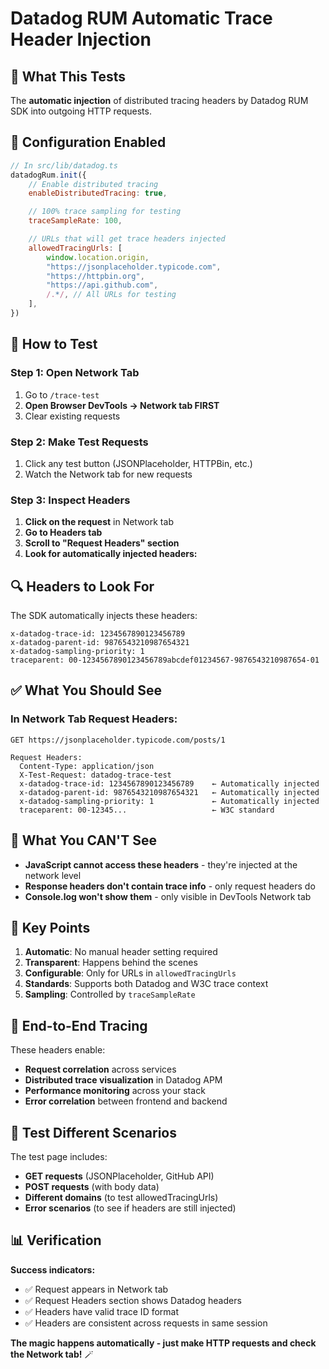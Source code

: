 # Datadog RUM Automatic Trace Header Injection

## 🎯 **What This Tests**

The **automatic injection** of distributed tracing headers by Datadog RUM SDK into outgoing HTTP requests.

## 🔧 **Configuration Enabled**

```javascript
// In src/lib/datadog.ts
datadogRum.init({
	// Enable distributed tracing
	enableDistributedTracing: true,

	// 100% trace sampling for testing
	traceSampleRate: 100,

	// URLs that will get trace headers injected
	allowedTracingUrls: [
		window.location.origin,
		"https://jsonplaceholder.typicode.com",
		"https://httpbin.org",
		"https://api.github.com",
		/.*/, // All URLs for testing
	],
})
```

## 🧪 **How to Test**

### **Step 1: Open Network Tab**

1. Go to `/trace-test`
2. **Open Browser DevTools → Network tab FIRST**
3. Clear existing requests

### **Step 2: Make Test Requests**

1. Click any test button (JSONPlaceholder, HTTPBin, etc.)
2. Watch the Network tab for new requests

### **Step 3: Inspect Headers**

1. **Click on the request** in Network tab
2. **Go to Headers tab**
3. **Scroll to "Request Headers" section**
4. **Look for automatically injected headers:**

## 🔍 **Headers to Look For**

The SDK automatically injects these headers:

```
x-datadog-trace-id: 1234567890123456789
x-datadog-parent-id: 9876543210987654321
x-datadog-sampling-priority: 1
traceparent: 00-1234567890123456789abcdef01234567-9876543210987654-01
```

## ✅ **What You Should See**

### **In Network Tab Request Headers:**

```
GET https://jsonplaceholder.typicode.com/posts/1

Request Headers:
  Content-Type: application/json
  X-Test-Request: datadog-trace-test
  x-datadog-trace-id: 1234567890123456789    ← Automatically injected
  x-datadog-parent-id: 9876543210987654321   ← Automatically injected
  x-datadog-sampling-priority: 1             ← Automatically injected
  traceparent: 00-12345...                   ← W3C standard
```

## 🚫 **What You CAN'T See**

- **JavaScript cannot access these headers** - they're injected at the network level
- **Response headers don't contain trace info** - only request headers do
- **Console.log won't show them** - only visible in DevTools Network tab

## 🎯 **Key Points**

1. **Automatic**: No manual header setting required
2. **Transparent**: Happens behind the scenes
3. **Configurable**: Only for URLs in `allowedTracingUrls`
4. **Standards**: Supports both Datadog and W3C trace context
5. **Sampling**: Controlled by `traceSampleRate`

## 🔗 **End-to-End Tracing**

These headers enable:

- **Request correlation** across services
- **Distributed trace visualization** in Datadog APM
- **Performance monitoring** across your stack
- **Error correlation** between frontend and backend

## 🧪 **Test Different Scenarios**

The test page includes:

- **GET requests** (JSONPlaceholder, GitHub API)
- **POST requests** (with body data)
- **Different domains** (to test allowedTracingUrls)
- **Error scenarios** (to see if headers are still injected)

## 📊 **Verification**

**Success indicators:**

- ✅ Request appears in Network tab
- ✅ Request Headers section shows Datadog headers
- ✅ Headers have valid trace ID format
- ✅ Headers are consistent across requests in same session

**The magic happens automatically - just make HTTP requests and check the Network tab!** 🪄
